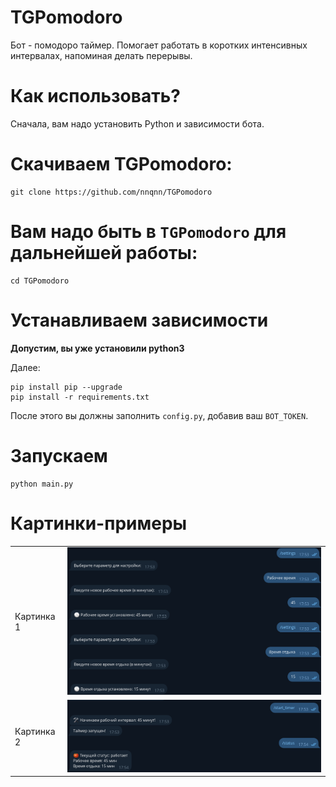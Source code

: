 # TGPomodoro
Бот - помодоро таймер. Помогает работать в коротких интенсивных интервалах, напоминая делать перерывы.

# Как использовать?
Сначала, вам надо установить Python и зависимости бота.

# Скачиваем TGPomodoro:
``` shell
git clone https://github.com/nnqnn/TGPomodoro
```
# Вам надо быть в `TGPomodoro` для дальнейшей работы:
```shell
cd TGPomodoro
```

# Устанавливаем зависимости

**Допустим, вы уже установили python3**

Далее:

``` shell
pip install pip --upgrade
pip install -r requirements.txt
```

После этого вы должны заполнить `config.py`, добавив ваш `BOT_TOKEN`.

# Запускаем
```shell
python main.py
```
# Картинки-примеры
<table>
  <tr>
    <td>Картинка 1</td>
    <td><img src="images/image1.png"></td>
  </tr>
  <tr>
    <td>Картинка 2</td>
    <td><img src="images/image2.png"></td>
  </tr>
</table>

